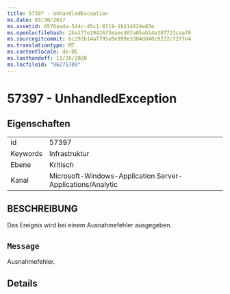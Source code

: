 ```yaml
---
title: 57397 - UnhandledException
ms.date: 03/30/2017
ms.assetid: 0576aa4a-544c-45c1-8319-1b214824e83e
ms.openlocfilehash: 2ba177e1942673eaec407a05ab14e387723caa78
ms.sourcegitcommit: bc293b14af795e0e999e3304dd40c0222cf2ffe4
ms.translationtype: MT
ms.contentlocale: de-DE
ms.lasthandoff: 11/26/2020
ms.locfileid: "96275709"
---
```

# <a name="57397---unhandledexception"></a>57397 - UnhandledException

## <a name="properties"></a>Eigenschaften  
  
|||  
|-|-|  
|id|57397|  
|Keywords|Infrastruktur|  
|Ebene|Kritisch|  
|Kanal|Microsoft-Windows-Application Server-Applications/Analytic|  
  
## <a name="description"></a>BESCHREIBUNG  

 Das Ereignis wird bei einem Ausnahmefehler ausgegeben.  
  
## <a name="message"></a>`Message`  

 Ausnahmefehler.  
  
## <a name="details"></a>Details
